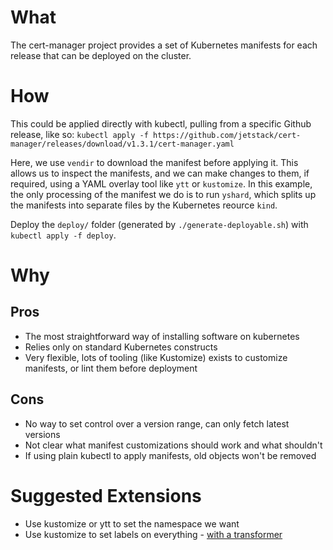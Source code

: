
# What

The cert-manager project provides a set of Kubernetes manifests for each release that can be deployed on the cluster.

# How

This could be applied directly with kubectl, pulling from a specific Github release, like so:
 `kubectl apply -f https://github.com/jetstack/cert-manager/releases/download/v1.3.1/cert-manager.yaml`

Here, we use `vendir` to download the manifest before applying it. This allows us to inspect the manifests, and we can make changes to them, if required, using a YAML overlay tool like `ytt` or `kustomize`. In this example, the only processing of the manifest we do is to run `yshard`, which splits up the manifests into separate files by the Kubernetes reource `kind`.

Deploy the `deploy/` folder (generated by `./generate-deployable.sh`) with `kubectl apply -f deploy`.

# Why

## Pros

 - The most straightforward way of installing software on kubernetes
 - Relies only on standard Kubernetes constructs
 - Very flexible, lots of tooling (like Kustomize) exists to customize manifests, or lint them before deployment

## Cons

- No way to set control over a version range, can only fetch latest versions
- Not clear what manifest customizations should work and what shouldn't
- If using plain kubectl to apply manifests, old objects won't be removed

# Suggested Extensions

- Use kustomize or ytt to set the namespace we want
- Use kustomize to set labels on everything - [with a transformer](https://patrick-picard.medium.com/kustomization-applying-labels-gotchas-a53f87277661)
